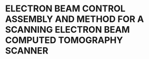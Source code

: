 # ELECTRON BEAM CONTROL ASSEMBLY AND METHOD FOR A SCANNING ELECTRON BEAM COMPUTED TOMOGRAPHY SCANNER